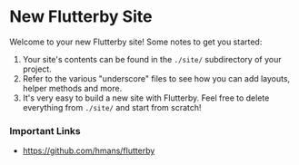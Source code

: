 # New Flutterby Site

Welcome to your new Flutterby site! Some notes to get you started:

1. Your site's contents can be found in the `./site/` subdirectory of your project.
2. Refer to the various "underscore" files to see how you can add layouts, helper methods and more.
2. It's very easy to build a new site with Flutterby. Feel free to delete everything from `./site/` and start from scratch!

### Important Links

- https://github.com/hmans/flutterby
